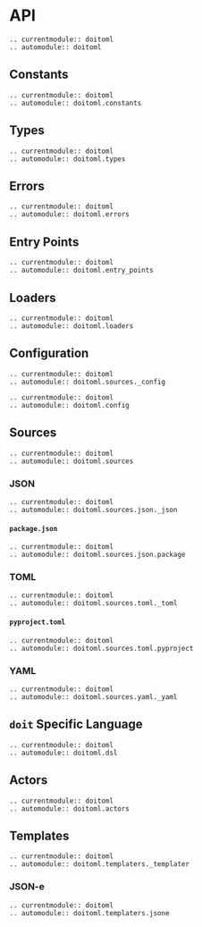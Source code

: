 # API

```{eval-rst}
.. currentmodule:: doitoml
.. automodule:: doitoml
```

## Constants

```{eval-rst}
.. currentmodule:: doitoml
.. automodule:: doitoml.constants
```

## Types

```{eval-rst}
.. currentmodule:: doitoml
.. automodule:: doitoml.types
```

## Errors

```{eval-rst}
.. currentmodule:: doitoml
.. automodule:: doitoml.errors
```

## Entry Points

```{eval-rst}
.. currentmodule:: doitoml
.. automodule:: doitoml.entry_points
```

## Loaders

```{eval-rst}
.. currentmodule:: doitoml
.. automodule:: doitoml.loaders
```

## Configuration

```{eval-rst}
.. currentmodule:: doitoml
.. automodule:: doitoml.sources._config
```

```{eval-rst}
.. currentmodule:: doitoml
.. automodule:: doitoml.config
```

## Sources

```{eval-rst}
.. currentmodule:: doitoml
.. automodule:: doitoml.sources
```

### JSON

```{eval-rst}
.. currentmodule:: doitoml
.. automodule:: doitoml.sources.json._json
```

#### `package.json`

```{eval-rst}
.. currentmodule:: doitoml
.. automodule:: doitoml.sources.json.package
```

### TOML

```{eval-rst}
.. currentmodule:: doitoml
.. automodule:: doitoml.sources.toml._toml
```

#### `pyproject.toml`

```{eval-rst}
.. currentmodule:: doitoml
.. automodule:: doitoml.sources.toml.pyproject
```

### YAML

```{eval-rst}
.. currentmodule:: doitoml
.. automodule:: doitoml.sources.yaml._yaml
```

## `doit` Specific Language

```{eval-rst}
.. currentmodule:: doitoml
.. automodule:: doitoml.dsl
```

## Actors

```{eval-rst}
.. currentmodule:: doitoml
.. automodule:: doitoml.actors
```

## Templates

```{eval-rst}
.. currentmodule:: doitoml
.. automodule:: doitoml.templaters._templater
```

### JSON-e

```{eval-rst}
.. currentmodule:: doitoml
.. automodule:: doitoml.templaters.jsone
```
